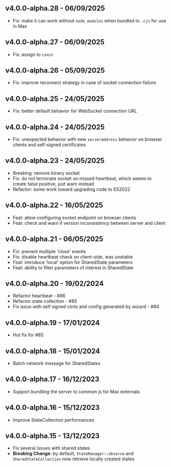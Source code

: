 ## v4.0.0-alpha.28 - 06/09/2025

- Fix: make it can work without `node_modules` when bundled to `.cjs` for use in Max

## v4.0.0-alpha.27 - 06/09/2025

- Fix: assign to `const`

## v4.0.0-alpha.26 - 05/09/2025

- Fix: improve reconnect strategy in case of socket connection failure

## v4.0.0-alpha.25 - 24/05/2025

- Fix: better default behavior for WebSocket connection URL

## v4.0.0-alpha.24 - 24/05/2025

- Fix: unexpected behavior with new `serverAddress` behavior on browser clients and self-signed certificates

## v4.0.0-alpha.23 - 24/05/2025

- Breaking: remove binary socket
- Fix: do not terminate socket on missed heartbeat, which seems to create false positive, just warn instead
- Refactor: some work toward upgrading code to ES2022

## v4.0.0-alpha.22 - 16/05/2025

- Feat: allow configuring socket endpoint on browser clients
- Feat: check and warn if version inconsistency between server and client

## v4.0.0-alpha.21 - 06/05/2025

- Fix: prevent multiple 'close' events
- Fix: disable heartbeat check on client-side, was unstable
- Feat: introduce 'local' option for SharedState parameters
- Feat: ability to filter parameters of interest in SharedState

## v4.0.0-alpha.20 - 19/02/2024

- Refactor heartbeat - #86
- Refactor state collection - #85
- Fix issue with self signed certs and config generated by wizard - #84

## v4.0.0-alpha.19 - 17/01/2024

- Hot fix for #85

## v4.0.0-alpha.18 - 15/01/2024

- Batch network message for SharedStates

## v4.0.0-alpha.17 - 16/12/2023

- Support bundling the server to common js for Max externals

## v4.0.0-alpha.16 - 15/12/2023

- Improve StateCollection performances

## v4.0.0-alpha.15 - 13/12/2023

- Fix several issues with shared states
- **Breaking Change**: by default, `StateManager::observe` and `SharedStateCollection` now retrieve locally created states
